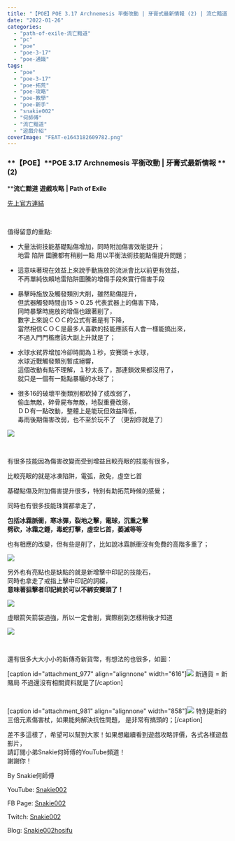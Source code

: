 ```yaml
---
title: "【POE】POE 3.17 Archnemesis 平衡改動 | 牙膏式最新情報 (2) | 流亡黯道 遊戲攻略 | Path of Exile"
date: "2022-01-26"
categories: 
  - "path-of-exile-流亡黯道"
  - "pc"
  - "poe"
  - "poe-3-17"
  - "poe-通識"
tags: 
  - "poe"
  - "poe-3-17"
  - "poe-拓荒"
  - "poe-攻略"
  - "poe-教學"
  - "poe-新手"
  - "snakie002"
  - "何師傅"
  - "流亡黯道"
  - "遊戲介紹"
coverImage: "FEAT-e1643182609782.png"
---
```


### **【****POE****】****POE 3.17 Archnemesis** **平衡改動** **|** **牙膏式最新情報** **(2)  
****流亡黯道** **遊戲攻略** **| Path of Exile**

  
[先上官方連結](https://www.pathofexile.com/forum/view-thread/3228807)  

  
   

  
值得留意的重點:  

  
- 大量法術技能基礎點傷增加，同時附加傷害效能提升；  
    地雷 陷阱 圖騰都有稍削一點 用以平衡法術技能點傷提升問題；
  
- 這意味著現在效益上來說手動施放的流派會比以前更有效益，  
    不再單純依賴地雷陷阱圖騰的增傷手段來實行傷害手段
  
- 暴擊時施放及觸發類別大削，雖然點傷提升，  
    但武器觸發時間由15 > 0.25 代表武器上的傷害下降，  
    同時暴擊時施放的增傷也跟著削了，  
    數字上來說ＣＯＣ的公式有著是有下降，  
    當然相信ＣＯＣ是最多人喜歡的技能應該有人會一樣能搞出來，  
    不過入門門檻應該大副上升就是了；
  
- 水球水弒界增加冷卻時間為１秒，安賽頭＋水球，  
    水球近戰觸發類別暫成絕響，  
    這個改動有點不理解，１秒太長了，那連鎖效果都沒用了，  
    就只是一個有一點點暴曬的水球了；
  
- 很多16的破壞平衡類別都砍掉了或改弱了，  
    偷血無敵，碎骨屍布無敵，地裂重疊改弱，  
    ＤＤ有一點改動，整體上是能玩但效益降低，  
    毒雨後期傷害改弱，也不至於玩不了 （更刮痧就是了）
  

  
![](WordPress/2-24-1024x942.png)  

  
   

  
有很多技能因為傷害改變而受到增益且較亮眼的技能有很多，  

  
比較亮眼的就是冰凍陷阱，電弧，赦免，虛空匕首  

  
基礎點傷及附加傷害提升很多，特別有助拓荒時候的感覺；  

  
同時也有很多技能珠寶都拿走了，  

  
**包括冰霜脈衝，寒冰彈，裂地之擊，電球，沉重之擊**  
**劈砍，冰霜之錘，毒蛇打擊，虛空匕首，萎滅等等**  

  
也有相應的改變，但有些是削了，比如說冰霜脈衝沒有免費的高階多重了；  

  
![](WordPress/maxresdefault-2-1024x576.jpg)  

  
另外也有亮點也是缺點的就是新增擊中印記的技能石，  
同時也拿走了戒指上擊中印記的詞綴，  
**意味著狙擊者印記終於可以不綁安賽頭了！**  

  
![](WordPress/1-30.png)  

  
虛眼箭矢箭袋過強，所以一定會削，實際削到怎樣稍後才知道  

  
![](WordPress/3-20.png)  

  
   

  
還有很多大大小小的新傳奇新貨幣，有想法的也很多，如圖：  

  
\[caption id="attachment\_977" align="alignnone" width="616"\]![](WordPress/Orbs.jpg) 新通貨 = 新賭局 不過還沒有相關資料就是了\[/caption\]  

  
   

  
\[caption id="attachment\_981" align="alignnone" width="858"\]![](WordPress/AnnihilatingLight-1024x576.jpg) 特別是新的三倍元素傷害杖，如果能夠解決抗性問題， 是非常有搞頭的；\[/caption\]  

  
差不多這樣了，希望可以幫到大家！如果想繼續看到遊戲攻略評價，各式各樣遊戲影片，  
請訂閱小弟Snakie何師傅的YouTube頻道！  
謝謝你！  

  
By Snakie何師傅  

  
YouTube: [Snakie002](https://www.youtube.com/channel/UCDOMLG_RBSoqVHK3sIYJeLA)  

  
FB Page: [Snakie002](https://www.facebook.com/Snakie002/)  

  
Twitch: [Snakie002](https://www.twitch.tv/snakie002/)  

  
Blog: [Snakie002hosifu](https://snakie002hosifu.blog/)
